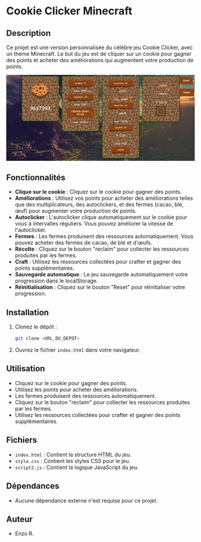 # Cookie Clicker Minecraft

## Description
Ce projet est une version personnalisée du célèbre jeu Cookie Clicker, avec un thème Minecraft. Le but du jeu est de cliquer sur un cookie pour gagner des points et acheter des améliorations qui augmentent votre production de points.

![Démonstration du jeu](img/demo.png)

## Fonctionnalités
- **Clique sur le cookie** : Cliquez sur le cookie pour gagner des points.
- **Améliorations** : Utilisez vos points pour acheter des améliorations telles que des multiplicateurs, des autoclickers, et des fermes (cacao, blé, œuf) pour augmenter votre production de points.
- **Autoclicker** : L'autoclicker clique automatiquement sur le cookie pour vous à intervalles réguliers. Vous pouvez améliorer la vitesse de l'autoclicker.
- **Fermes** : Les fermes produisent des ressources automatiquement. Vous pouvez acheter des fermes de cacao, de blé et d'œufs.
- **Récolte** : Cliquez sur le bouton "reclaim" pour collecter les ressources produites par les fermes.
- **Craft** : Utilisez les ressources collectées pour crafter et gagner des points supplémentaires.
- **Sauvegarde automatique** : Le jeu sauvegarde automatiquement votre progression dans le localStorage.
- **Réinitialisation** : Cliquez sur le bouton "Reset" pour réinitialiser votre progression.

## Installation
1. Clonez le dépôt :
    ```bash
    git clone <URL_DU_DEPOT>
    ```
2. Ouvrez le fichier `index.html` dans votre navigateur.

## Utilisation
- Cliquez sur le cookie pour gagner des points.
- Utilisez les points pour acheter des améliorations.
- Les fermes produisent des ressources automatiquement.
- Cliquez sur le bouton "reclaim" pour collecter les ressources produites par les fermes.
- Utilisez les ressources collectées pour crafter et gagner des points supplémentaires.

## Fichiers
- `index.html` : Contient la structure HTML du jeu.
- `style.css` : Contient les styles CSS pour le jeu.
- `script2.js` : Contient la logique JavaScript du jeu.

## Dépendances
- Aucune dépendance externe n'est requise pour ce projet.

## Auteur
- Enzo R.